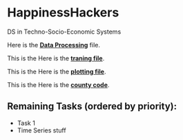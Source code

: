 # HappinessHackers
DS in Techno-Socio-Economic Systems


Here is the **[Data Processing](https://colab.research.google.com/drive/1Q5eD1JS9mFjBuvHkACq4Uoq6Q42XwcrS?usp=sharing#scrollTo=2mFHBGob8h_2)** file. 

This is the Here is the **[traning file](https://colab.research.google.com/drive/1aGP4D92WsjWPKuHbQj3xSX_OrImhRDwX?usp=sharing)**. 

This is the Here is the **[plotting file](https://colab.research.google.com/drive/1FQNOtu_snnGJ-OLZyDC7vrOcN8o7EKl5?usp=sharing)**. 

This is the Here is the **[county code](https://colab.research.google.com/drive/1IHVhiMEdnrbOcFZioqvnAUJPHJ3rdf_U#scrollTo=EgmzqUapnnJl)**. 

## Remaining Tasks (ordered by priority):
- Task 1
- Time Series stuff
